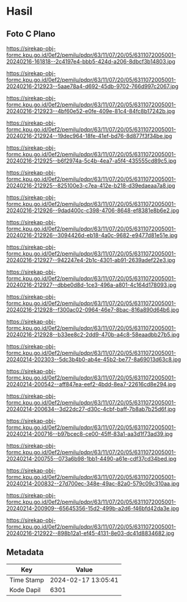 # Hasil

## Foto C Plano

https://sirekap-obj-formc.kpu.go.id/0ef2/pemilu/pdpr/63/11/07/20/05/6311072005001-20240216-161818--2c4197e4-bbb5-424d-a206-8dbcf3b14803.jpg

https://sirekap-obj-formc.kpu.go.id/0ef2/pemilu/pdpr/63/11/07/20/05/6311072005001-20240216-212923--5aae78a4-d692-45db-9702-766d997c2067.jpg

https://sirekap-obj-formc.kpu.go.id/0ef2/pemilu/pdpr/63/11/07/20/05/6311072005001-20240216-212923--4bf60e52-e0fe-409e-81c4-84fc8b17242b.jpg

https://sirekap-obj-formc.kpu.go.id/0ef2/pemilu/pdpr/63/11/07/20/05/6311072005001-20240216-212924--19dec964-18fe-41ef-bd76-8d877f3f34be.jpg

https://sirekap-obj-formc.kpu.go.id/0ef2/pemilu/pdpr/63/11/07/20/05/6311072005001-20240216-212925--b6f2974a-5c4b-4ea7-a5f4-435555cd89c5.jpg

https://sirekap-obj-formc.kpu.go.id/0ef2/pemilu/pdpr/63/11/07/20/05/6311072005001-20240216-212925--825100e3-c7ea-412e-b218-d39edaeaa7a8.jpg

https://sirekap-obj-formc.kpu.go.id/0ef2/pemilu/pdpr/63/11/07/20/05/6311072005001-20240216-212926--9dad400c-c398-4706-8648-ef8381e8b6e2.jpg

https://sirekap-obj-formc.kpu.go.id/0ef2/pemilu/pdpr/63/11/07/20/05/6311072005001-20240216-212926--3094426d-eb18-4a0c-9682-e9477d81e51e.jpg

https://sirekap-obj-formc.kpu.go.id/0ef2/pemilu/pdpr/63/11/07/20/05/6311072005001-20240216-212927--942247e4-2b1c-4301-ab91-2639adef22e3.jpg

https://sirekap-obj-formc.kpu.go.id/0ef2/pemilu/pdpr/63/11/07/20/05/6311072005001-20240216-212927--dbbe0d8d-1ce3-496a-a801-4c164d178093.jpg

https://sirekap-obj-formc.kpu.go.id/0ef2/pemilu/pdpr/63/11/07/20/05/6311072005001-20240216-212928--f300ac02-0964-46e7-8bac-816a890d64b6.jpg

https://sirekap-obj-formc.kpu.go.id/0ef2/pemilu/pdpr/63/11/07/20/05/6311072005001-20240216-212928--b33ee8c2-2dd9-470b-a4c8-58eaadbb27b5.jpg

https://sirekap-obj-formc.kpu.go.id/0ef2/pemilu/pdpr/63/11/07/20/05/6311072005001-20240214-202303--5dc3b4b0-ab4e-45b2-be77-8a69013d63c8.jpg

https://sirekap-obj-formc.kpu.go.id/0ef2/pemilu/pdpr/63/11/07/20/05/6311072005001-20240214-200542--aff847ea-eef2-4bdd-8ea7-22616cd8e294.jpg

https://sirekap-obj-formc.kpu.go.id/0ef2/pemilu/pdpr/63/11/07/20/05/6311072005001-20240214-200634--3d22dc27-d30c-4cbf-baff-7b8ab7b25d6f.jpg

https://sirekap-obj-formc.kpu.go.id/0ef2/pemilu/pdpr/63/11/07/20/05/6311072005001-20240214-200716--b97bcec8-ce00-45ff-83a1-aa3d1f73ad39.jpg

https://sirekap-obj-formc.kpu.go.id/0ef2/pemilu/pdpr/63/11/07/20/05/6311072005001-20240214-200755--073a6b98-1bb1-4490-a61e-cdf37cd34bed.jpg

https://sirekap-obj-formc.kpu.go.id/0ef2/pemilu/pdpr/63/11/07/20/05/6311072005001-20240214-200832--27d700ec-348e-49ac-82a0-579c09c310aa.jpg

https://sirekap-obj-formc.kpu.go.id/0ef2/pemilu/pdpr/63/11/07/20/05/6311072005001-20240214-200909--65645356-15d2-499b-a2d6-f46bfd42da3e.jpg

https://sirekap-obj-formc.kpu.go.id/0ef2/pemilu/pdpr/63/11/07/20/05/6311072005001-20240216-212922--898b12a1-ef45-4131-8e03-dc41d8834682.jpg


## Metadata

| Key        | Value               |
| ---------- | ------------------- |
| Time Stamp | 2024-02-17 13:05:41 |
| Kode Dapil | 6301                |



